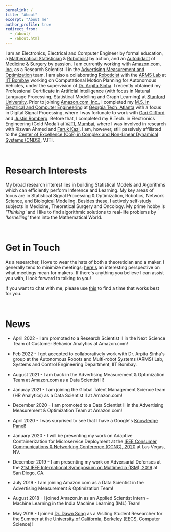 ```yaml
---
permalink: /
title: "About"
excerpt: "About me"
author_profile: true
redirect_from: 
  - /about/
  - /about.html
---
```


I am an Electronics, Electrical and Computer Engineer by formal education, a [Mathematical Statistician](https://en.wikipedia.org/wiki/Mathematical_statistics#:~:text=Mathematical%20statistics%20is%20the%20application,techniques%20for%20collecting%20statistical%20data.) & [Roboticist](https://www.northeastern.edu/graduate/blog/what-does-a-roboticist-do/#:~:text=Roboticists%20are%20generally%20involved%20in,knowledge%20of%20every%20stage%2C%20however.) by action, and an [Autodidact](https://en.wikipedia.org/wiki/Autodidacticism) of [Medicine](https://en.wikipedia.org/wiki/Medicine) & [Surgery](https://en.wikipedia.org/wiki/Surgery#:~:text=Surgery%20is%20a%20medical%20or,to%20repair%20unwanted%20ruptured%20areas.) by passion. I am currently working with [Amazon.com, Inc.](https://www.amazon.jobs/en/principles) as a Research Scientist II in the [Advertising Measurement and Optimization](https://www.amazon.jobs/en/internal/search?base_query=avelloc) team. I am also a collaborating [Roboticist](https://www.northeastern.edu/graduate/blog/what-does-a-roboticist-do/#:~:text=Roboticists%20are%20generally%20involved%20in,knowledge%20of%20every%20stage%2C%20however.) with the [ARMS Lab](https://www.sc.iitb.ac.in/robotics/) at [IIT Bombay](https://www.iitb.ac.in/) working on Computational Motion Planning for Autonomous Vehicles, under the supervision of [Dr. Arpita Sinha](https://sites.google.com/iitb.ac.in/arpitasinha). I recently obtained my Professional Certificate in Artificial Intelligence (with focus in Natural Language Processing, Statistical Modelling and Graph Learning) at [Stanford University](https://www.stanford.edu). Prior to joining [Amazon.com, Inc.](https://www.amazon.jobs/en/principles), I completed my [M.S. in Electrical and Computer Engineering](https://github.com/nishkeni/nishkeni.github.io/blob/master/images/MS_ECE_DegreeCertificate_NishantKeni.pdf) at [Georgia Tech, Atlanta](https://www.gatech.edu/) with a focus in Digital Signal Processing, where I was fortunate to work with [Gari Clifford](http://gdclifford.info/people/gari) and [Justin Romberg](https://jrom.ece.gatech.edu). Before that, I completed my B.Tech. in Electronics Engineering (Gold Medal) at [VJTI, Mumbai](https://www.vjti.ac.in/), where I was involved in research with Rizwan Ahmed and [Faruk Kazi](https://www.vjti.ac.in/images/coe-cnds/project/resume/kazi_sir.pdf). I am, however, still passively affiliated to the [Center of Excellence (CoE) in Complex and Non-Linear Dynamical Systems (CNDS)](https://www.vjti.ac.in/images/coe-cnds/project/index.html), VJTI. 

<br>

Research Interests
======

My broad research interest lies in building Statistical Models and Algorithms which can efficiently perform Inference and Learning. My key areas of focus are in Statistical Signal Processing & Optimization, Robotics, Network Science, and Biological Modeling. Besides these, I actively self-study subjects in Medicine, Theoretical Surgery and Oncology. My prime hobby is _'Thinking'_ and I like to find algorithmic solutions to real-life problems by _'kernelling'_ them into the Mathematical World.

<br>

Get in Touch
======

As a researcher, I love to wear the hats of both a theoretician and a maker. I generally tend to minimize meetings; [here's](http://www.paulgraham.com/makersschedule.html) an interesting perspective on what meetings mean for makers. If there's anything you believe I can assist you with, I look forward to talking to you! 

If you want to chat with me, please use [this](https://calendly.com/nishant-keni) to find a time that works best for you.


<br>

News
======
* April 2022 - I am promoted to a Research Scientist II in the Next Science Team of Customer Behavior Analytics at Amazon.com!

* Feb 2022 - I got accepted to collaboratively work with Dr. Arpita Sinha's group at the Autonomous Robots and Multi-robot Systems (ARMS) Lab, Systems and Control Engineering Department, IIT Bombay.

* August 2021 - I am back in the Advertising Measurement & Optimization Team at Amazon.com as a Data Scientist II!

* Januray 2021 - I am joining the Global Talent Management Science team (HR Analytics) as a Data Scientist II at Amazon.com!

* December 2020 - I am promoted to a Data Scientist II in the Advertising Measurement & Optimization Team at Amazon.com!

* April 2020 - I was surprised to see that I have a Google's [Knowledge Panel](https://g.co/kgs/ACAh7S)!

* January 2020 - I will be presenting my work on Adaptive Containerization for Microservice Deployment at the [IEEE Consumer Communications & Networking Conference (CCNC), 2020](https://ccnc2020.ieee-ccnc.org/) at Las Vegas, NV.

* December 2019 - I am presenting my work on Adversarial Defenses at the [21st IEEE International Symnposium on Multimedia (ISM), 2019](https://www.ieee-ism.org/) at San Diego, CA.

* July 2019 - I am joining Amazon.com as a Data Scientist in the Advertising Measurement & Optimization Team!

* August 2018 - I joined Amazon.in as an Applied Scientist Intern - Machine Learning in the India Machine Learning (IML) Team!

* May 2018 - I joined [Dr. Dawn Song](https://people.eecs.berkeley.edu/~dawnsong/) as a Visiting Student Researcher for the Summer at the [University of California, Berkeley](https://engineering.berkeley.edu/) (EECS, Computer Science)!
